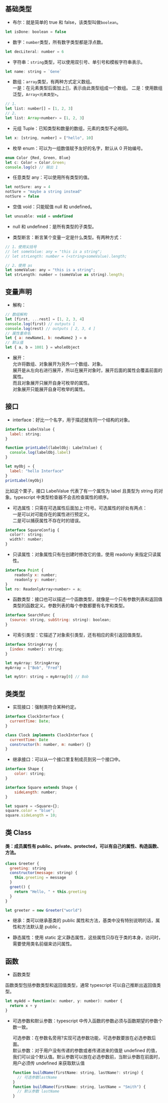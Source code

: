 ## 基础类型

- 布尔：就是简单的 true 和 false，该类型叫做`boolean`。

```js
let isDone: boolean = false
```

- 数字：`number`类型，所有数字类型都是浮点数。

```js
let decLiteral: number = 6
```

- 字符串：`string`类型，可以使用双引号、单引号和模板字符串表示。

```js
let name: string = `Gene`
```

- 数组：`array`类型，有两种方式定义数组。  
  一是：在元素类型后面加上[]，表示由此类型组成一个数组。
  二是：使用数组泛型，`Array<元素类型>`。

```js
// 1、
let list: number[] = [1, 2, 3]
// 2、
let list: Array<number> = [1, 2, 3]
```

- 元组 Tuple：已知类型和数量的数组，元素的类型不必相同。

```js
let x: [string, number] = ["hello", 10]
```

- 枚举 enum：可以为一组数值赋予友好的名字，默认从 0 开始编号。

```js
enum Color {Red, Green, Blue}
let c: Color = Color.Green;
console.log(c) // 输出 1
```

- 任意类型 any：可以使用所有类型的值。

```js
let notSure: any = 4
notSure = "maybe a string instead"
notSure = false
```

- 空值 void：只能赋值 null 和 undefined。

```js
let unusable: void = undefined
```

- null 和 undefined：是所有类型的子类型。

* 类型断言：断言某个变量一定是什么类型。有两种方式：

```js
// 1、使用尖括号
// let someValue: any = "this is a string";
// let strLength: number = (<string>someValue).length;

// 2、使用 as
let someValue: any = "this is a string";
let strLength: number = (someValue as string).length;
```

## 变量声明

- 解构：

```js
// 数组解构
let [first, ...rest] = [1, 2, 3, 4]
console.log(first) // outputs 1
console.log(rest) // outputs [ 2, 3, 4 ]
// 属性重命名
let { a: newName1, b: newName2 } = o
// 默认值
let { a, b = 1001 } = wholeObject
```

- 展开：  
  允许将数组、对象展开为另外一个数组、对象。  
  展开是从左向右进行展开，所以在展开对象时，展开后面的属性会覆盖前面的属性。  
  而且对象展开只展开自身可枚举的属性。  
  对象展开只能展开自身可枚举的属性。

## 接口

- interface：好比一个名字，用于描述就有同一个结构的对象。

```js
interface LabelValue {
  label: string;
}

function printLabel(labelObj: LabelValue) {
  console.log(labelObj.label)
}

let myObj = {
  label: "hello Interface"
}
printLabel(myObj)
```

比如这个栗子，接口 LabelValue 代表了有一个属性为 label 且类型为 string 的对象。typescript 中类型检查器不会去检查属性的顺序。

- 可选属性：只需在可选属性后面加上`?`符号。可选属性的好处有两点：  
  一是可以对可能存在的属性进行预定义。  
  二是可以捕获属性不存在时的错误。

```js
interface SquareConfig {
  color?: string;
  width?: number;
}
```

- 只读属性：对象属性只有在创建时修改它的值，使用 readonly 来指定只读属性。

```js
interface Point {
    readonly x: number;
    readonly y: number;
}
let ro: ReadonlyArray<number> = a;
```

- 函数类型：接口也可以描述一个函数类型，就像是一个只有参数列表和返回值类型的函数定义。参数列表的每个参数都要有名字和类型。

```js
interface SearchFunc {
  (source: string, subString: string): boolean;
}
```

- 可索引类型：它描述了对象索引类型，还有相应的索引返回值类型。

```js
interface StringArray {
  [index: number]: string;
}

let myArray: StringArray
myArray = ["Bob", "Fred"]

let myStr: string = myArray[0] // Bob
```

## 类类型

- 实现接口：强制类符合某种约定。

```js
interface ClockInterface {
  currentTime: Date;
}

class Clock implements ClockInterface {
  currentTime: Date
  constructor(h: number, m: number) {}
}
```

- 继承接口：可以从一个接口里复制成员到另一个接口中。

```js
interface Shape {
    color: string;
}

interface Square extends Shape {
    sideLength: number;
}

let square = <Square>{};
square.color = "blue";
square.sideLength = 10;
```

## 类 Class

#### 类：成员属性有 public、private、protected，可以有自己的属性、构造函数、方法。

```js
class Greeter {
  greeting: string
  constructor(message: string) {
    this.greeting = message
  }
  greet() {
    return "Hello, " + this.greeting
  }
}

let greeter = new Greeter("world")
```

- 继承：类可以继承基类的 public 属性和方法，基类中没有特别说明的话，属性和方法默认是 public 。

* 静态属性：使用 static 定义静态属性，这些属性只存在于类的本身，访问时，需要使用类名前缀来访问属性。

## 函数

- 函数类型

函数类型包括参数类型和返回值类型，通常 typescript 可以自己推断出返回值类型。

```js
let myAdd = function(x: number, y: number): number {
  return x + y
}
```

- 可选参数和默认参数：typescript 中传入函数的参数必须与函数期望的参数个数一致。

  可选参数：在参数名旁用?实现可选参数功能，可选参数要放在必选参数后面。  
   默认参数：对于用户没有传递的参数或者传递进来的值是 undefined 的值，我们可以设个默认值。默认参数可以放在必选参数前，当默认参数在前面时，用户必须传 undefined 来获取默认值

  ```js
  function buildName(firstName: string, lastName?: string) {
    // 可选参数lastName
  }
  function buildName(firstName: string, lastName = "Smith") {
    // 默认参数 lastName
  }
  ```
